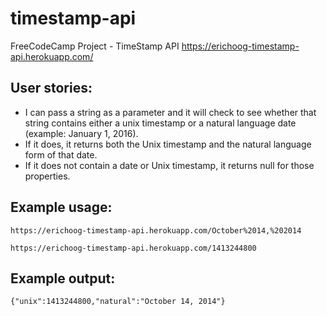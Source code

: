 # timestamp-api
FreeCodeCamp Project - TimeStamp API
https://erichoog-timestamp-api.herokuapp.com/

## User stories:

- I can pass a string as a parameter and it will check to see whether that string contains either a unix timestamp or a natural language date (example: January 1, 2016).
- If it does, it returns both the Unix timestamp and the natural language form of that date.
- If it does not contain a date or Unix timestamp, it returns null for those properties.
            
## Example usage:
      
`https://erichoog-timestamp-api.herokuapp.com/October%2014,%202014`

`https://erichoog-timestamp-api.herokuapp.com/1413244800`
      
## Example output:

`{"unix":1413244800,"natural":"October 14, 2014"}`

